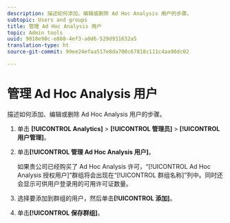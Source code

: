 ```yaml
---
description: 描述如何添加、编辑或删除 Ad Hoc Analysis 用户的步骤。
subtopic: Users and groups
title: 管理 Ad Hoc Analysis 用户
topic: Admin tools
uuid: 9018e90c-e808-4ef3-a0d6-529d931632a5
translation-type: ht
source-git-commit: 99ee24efaa517e8da700c67818c111c4aa90dc02

---
```



# 管理 Ad Hoc Analysis 用户

描述如何添加、编辑或删除 Ad Hoc Analysis 用户的步骤。

1. 单击 **[!UICONTROL Analytics]** > **[!UICONTROL 管理员]** > **[!UICONTROL 用户管理]**。
1. 单击&#x200B;**[!UICONTROL 管理 Ad Hoc Analysis 用户]**。

   如果贵公司已经购买了 Ad Hoc Analysis 许可，“[!UICONTROL Ad Hoc Analysis 授权用户]”群组将会出现在“[!UICONTROL 群组名称]”列中。同时还会显示可供用户登录用的可用许可证数量。

1. 选择要添加到群组的用户，然后单击&#x200B;**[!UICONTROL 添加]**。
1. 单击&#x200B;**[!UICONTROL 保存群组]**。
